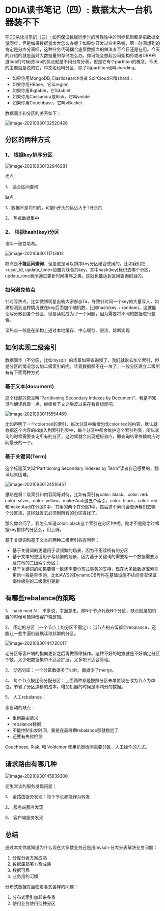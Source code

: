 # DDIA读书笔记（四）: 数据太大一台机器装不下



在[DDIA读书笔记（三）: 如何保证数据同步时的可靠性](https://github.com/helios741/myblog/blob/new/learn_go/src/2021/09/ddia_3/README.md)中的同步机制都是把数据全量同步，但是如果数据量太大怎么办呢？如果你开发过业务系统，第一时间想到的肯定是分库分表呗，这种业务代码耦合底层数据库的做法直至今日还是在用。今天的介绍的就是面对大数据量的存储怎么办。你可能会想起公司架构师或者DBA布道tidb的时候说tidb的优点就是不用分库分表，但是它有个partition的概念，今天的主题就是说的它，中文名也叫分区，除了叫partition也叫sharding。

- 如果你用MongoDB, Elasticsearch或者 SolrCloud它叫shard；
- 如果你用HBase，它叫region
- 如果你用Bigtable，它叫tablet
- 如果你用Cassandra或Riak，它叫vnode
- 如果你用Couchbase，它叫vBucket



数据同步和分区的关系如下：

![image-20210930102520428](./image-20210930102520428.png)



## 分区的两种方式



### 1、 根据key排序分区

![image-20210930102946981](./image-20210930102946981.png)

优点：

1、 适合区间查询

缺点：

1、数据不是均匀的，可能h开头的远远大于T开头的

2、 热点数据集中





### 2、 根据hash(key)分区

也叫一致性哈希。

![image-20210930111713812](./image-20210930111713812.png)

缺点是**不能区间查询**，但是这是可以排序key分区结合使用的，比如我们把<user_id, update_time>设置为联合的key，其中hash(key)标识去哪个分区，update_time表示通过更新时间排序之类，这就也能达到区间查询的目的。



### 如何避免热点

针对写热点，比如微博明星出轨大家都@Ta，导致针对同一个key的大量写入，如果检测到这种情况就在key后面加个随机数，比如hash(key + random)，这就能让写分散到各个分区，倒是读就成为了一个问题，因为需要将不同的数据进行整合。

读热点一般是在架构上通过本地缓存、中心缓存、限流、熔断实现





## 如何实现二级索引

数据同步（不分区，比如mysql）的场景如果查询慢了，我们就说去加个索引，但是分区的情况怎么加二级索引的呢，毕竟数据都不在一块了，一般分区建立二级所有有下面两种方式



### 基于文本(document)

这个标题的原文叫“Partitioning Secondary Indexes by Document”，我是不知道咋翻译靠谱一点，继续看下文之后反过来在看看标题吧。

![image-20210930115554469](./image-20210930115554469.png)

比如声明了一个color:red的索引，每次分区中新增包含color:red的内容，默认就会把这个内容的id加入到索引列表中，每个分区中都会维护这个索引列表，所以查询的时候需要查询所有的分区，这时候就会出现短板效应，即查询结果依赖响应时间最长的一个。





### 基于关键词(Term)

这个标题英文叫“Partitioning Secondary Indexes by Term”读者自己感受的，翻译起来困难。

![image-20210930124516457](./image-20210930124516457.png)

思路是将二级索引和内容同等对待，比如有索引有color: black、color: red、color: silver、color: yellow、make:Audi这五个索引，color: black、color: red和make:Audi在分区0中，其余的两个在分区1中，然后这个索引会告诉我们去哪个分区找，这样就省去必须到所有的分区查找了。

那么你会问了，我怎么知道color: black这个索引在分区1中呢，刚才不是刚学过根据key排序的分区么，用上呀。



基于关键词和基于文本的两种二级索引各有利弊：

- 基于关键词的更适用于读频繁的场景，因为不用读所有的分区
- 基于文本的更适用于写频繁的场景，因为基于关键词的需要写一个数据需要涉及其他的二级索引分区；
- 基于关键词的如果要强一致还需要分布式事务的支持，现在大多数数据库索引更新一般是异步的，比如AWS的DynamoDB号称在基础设施不挂的情况保证毫秒级别的二级索引更新





## 有哪些rebalance的策略



1、 hash mod N： 不多说，字面意思，即N个节点代表N个分区，缺点就是加机器的时候可能得改客户端逻辑。

2、 固定的分区（一个节点上的分区不固定）：当节点的去留都会rebalance，还能让一些牛逼机器搞读取频繁的分区。

![image-20210930144720017](./image-20210930144720017.png)

老分区等客户端的指向更新之后再做移除操作。这种不好的地方就是不好确定分区个数，太少吧数据集中不适合扩展，太多吧不适合管理。

3、 动态分区：一个分区数据多了split，数据少了merge。

4、 每个节点按比例分配分区：上面两种都是按照分区未单位现在改为节点为单位，节省了分区漂移的成本，增加机器的时候是平均分的数据。

5、 人工rebalance：

全自动的缺点：

- 重新路由请求
- rebalance数据
- 不能控制出发时间，要是在高峰期rebalance那就尴尬了
- 还要有失败检测

Couchbase, Riak, 和 Voldemor 使用机器检测需要分区，人工操作的方式。

## 请求路由有哪几种

![image-20210930145939300](./image-20210930145939300.png)

老生常谈的服务发现问题：

1、 全路由服务发现：每个节点都能作为转发

2、 服务端服务发现

3、 客户端服务发现



## 总结

通过本文你就知道为什么现在大多数业务还是用mysql+分库分表解决业务问题：

1. 分库分表方案成熟
2. 数据库部署方案成熟
3. 数据可靠
4. 业务用的习惯

分布式数据库面临着各式各样的问题：

1. 分布式索引加起来多贵
2. 使用业务使用何种分区